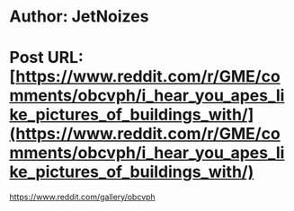 # Author: JetNoizes
# Post URL: [https://www.reddit.com/r/GME/comments/obcvph/i_hear_you_apes_like_pictures_of_buildings_with/](https://www.reddit.com/r/GME/comments/obcvph/i_hear_you_apes_like_pictures_of_buildings_with/)


https://www.reddit.com/gallery/obcvph
